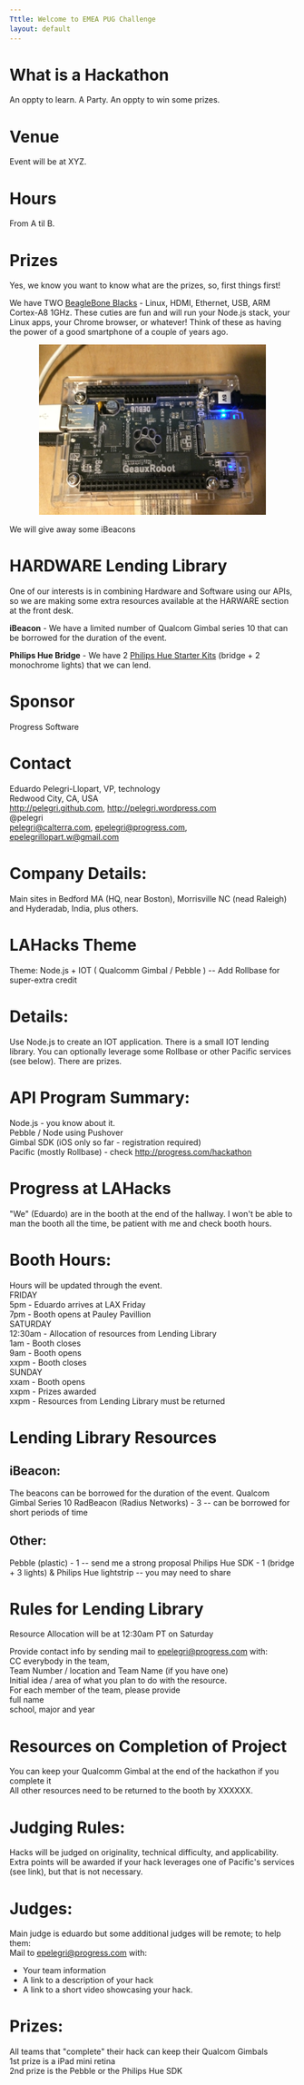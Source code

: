 ```yaml
---
Tttle: Welcome to EMEA PUG Challenge
layout: default
---
```



# What is a Hackathon
An oppty to learn.
A Party.
An oppty to win some prizes.

# Venue
  Event will be at XYZ.

# Hours
  From A til B.

# Prizes
Yes, we know you want to know what are the prizes, so, first things first!

We have TWO [BeagleBone Blacks](http://beaglebone.org/black) - Linux, HDMI, Ethernet, USB, ARM Cortex-A8 1GHz.  These cuties are fun and will run your Node.js stack, your Linux apps, your Chrome browser, or whatever!  Think of these as having the power of a good smartphone of a couple of years ago.

<center><img width="400" src="../images/BBB.jpg"/></center>

We will give away some iBeacons


# HARDWARE Lending Library

One of our interests is in combining Hardware and Software using our APIs, so we are making some
extra resources available at the HARWARE section at the front desk.

**iBeacon** - We have a limited number of Qualcom Gimbal series 10 that can be borrowed for the duration of the event.

**Philips Hue Bridge** - We have 2 [Philips Hue Starter Kits](http://store.apple.com/us/product/HFV02VC/A/philips-hue-lux-starter-pack) (bridge + 2 monochrome lights) that we can lend.




# Sponsor
   Progress Software

# Contact
   Eduardo Pelegri-Llopart, VP, technology  
   Redwood City, CA, USA  
   http://pelegri.github.com, http://pelegri.wordpress.com  
   @pelegri  
   pelegri@calterra.com, epelegri@progress.com, epelegrillopart.w@gmail.com  

# Company Details:
   Main sites in Bedford MA (HQ, near Boston), Morrisville NC (nead Raleigh) and Hyderadab, India, plus others.

# LAHacks Theme
Theme:  Node.js + IOT ( Qualcomm Gimbal / Pebble ) --  Add Rollbase for super-extra credit

# Details:
   Use Node.js to create an IOT application.  There is a small IOT lending library.   You can optionally leverage some Rollbase or other Pacific services (see below).  There are prizes. 


# API Program Summary:
   Node.js - you know about it.  
   Pebble / Node using Pushover  
   Gimbal SDK (iOS only so far - registration required)  
   Pacific (mostly Rollbase) - check http://progress.com/hackathon 


# Progress at LAHacks
   "We" (Eduardo) are in the booth at the end of the hallway. I won't be able to man the booth all the time, be patient with me and check booth hours.


# Booth Hours:
  Hours will be updated through the event.  
  FRIDAY  
	5pm - Eduardo arrives at LAX Friday  
	7pm - Booth opens at Pauley Pavillion  
  SATURDAY  
	12:30am - Allocation of resources from Lending Library  
        1am - Booth closes  
        9am - Booth opens  
        xxpm - Booth closes  
  SUNDAY  
        xxam - Booth opens  
        xxpm - Prizes awarded  
        xxpm - Resources from Lending Library must be returned  

# Lending Library Resources  

## iBeacon:
   The beacons can be borrowed for the duration of the event.
   Qualcom Gimbal Series 10
   RadBeacon (Radius Networks) - 3
     -- can be borrowed for short periods of time 

## Other:
   Pebble (plastic) - 1
     -- send me a strong proposal
   Philips Hue SDK - 1 (bridge + 3 lights) & Philips Hue lightstrip
     -- you may need to share
   

# Rules for Lending Library
   Resource Allocation will be at 12:30am PT on Saturday  

   Provide contact info by sending mail to epelegri@progress.com with:  
     CC everybody in the team,  
     Team Number / location and Team Name (if you have one)  
     Initial idea / area of what you plan to do with the resource.  
     For each member of the team, please provide  
       full name  
       school, major and year  

# Resources on Completion of Project
   You can keep your Qualcomm Gimbal at the end of the hackathon if you complete it  
   All other resources need to be returned to the booth by XXXXXX.  

# Judging Rules:
   Hacks will be judged on originality, technical difficulty, and applicability.  
   Extra points will be awarded if your hack leverages one of Pacific's services (see link), but that is not necessary.  

# Judges:
   Main judge is eduardo but some additional judges will be remote; to help them:  
   Mail to epelegri@progress.com with:  
   * Your team information  
   * A link to a description of your hack  
   * A link to a short video showcasing your hack.  

# Prizes:
   All teams that "complete" their hack can keep their Qualcom Gimbals  
   1st prize is a iPad mini retina  
   2nd prize is the Pebble or the Philips Hue SDK  
   
